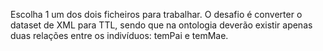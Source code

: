 Escolha 1 um dos dois ficheiros para trabalhar.
O desafio é converter o dataset de XML para TTL, sendo que na ontologia deverão existir apenas duas relações entre os indivíduos: temPai e temMae.